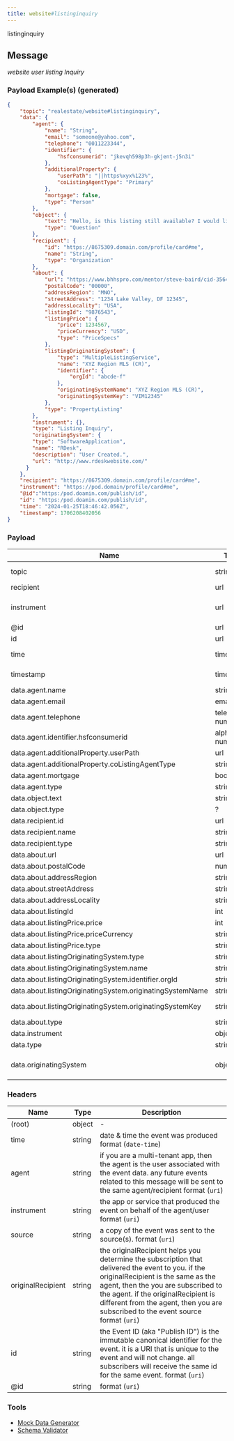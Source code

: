 ```yaml
---
title: website#listinginquiry
---
```

listinginquiry
## Message

_website user listing Inquiry_

### Payload Example(s) (generated)

```json
{   
    "topic": "realestate/website#listinginquiry",
    "data": {
        "agent": {
            "name": "String",
            "email": "someone@yahoo.com",
            "telephone": "0011223344",
            "identifier": {
                "hsfconsumerid": "jkevqh598p3h-gkjent-j5n3i"
            },
            "additionalProperty": {
                "userPath": "||https%xyx%123%",
                "coListingAgentType": "Primary"
            },
            "mortgage": false,
            "type": "Person"
        },
        "object": {
            "text": "Hello, is this listing still available? I would like more information about 7158 Golden. Thank you! ",
            "type": "Question"
        },
        "recipient": {
            "id": "https://8675309.domain.com/profile/card#me",
            "name": "String",
            "type": "Organization"
        },
        "about": {
            "url": "https://www.bhhspro.com/mentor/steve-baird/cid-356481/oh/889-hartford-drive-44035/pid-338005633",
            "postalCode": "00000",
            "addressRegion": "MNO",
            "streetAddress": "1234 Lake Valley, DF 12345",
            "addressLocality": "USA",
            "listingId": "9876543",
            "listingPrice": {
                "price": 1234567,
                "priceCurrency": "USD",
                "type": "PriceSpecs"
            },
            "listingOriginatingSystem": {
                "type": "MultipleListingService",
                "name": "XYZ Region MLS (CR)",
                "identifier": {
                    "orgId": "abcde-f"
                },
                "originatingSystemName": "XYZ Region MLS (CR)",
                "originatingSystemKey": "VIM12345"
            },
            "type": "PropertyListing"
        },
        "instrument": {},
        "type": "Listing Inquiry",
        "originatingSystem": {
        "type": "SoftwareApplication",
        "name": "RDesk",
        "description": "User Created.",
        "url": "http://www.rdeskwebsite.com/"
      }
    },
    "recipient": "https://8675309.domain.com/profile/card#me",
    "instrument": "https://pod.domain/profile/card#me",
    "@id":"https:/pod.doamin.com/publish/id",
    "id": "https:/pod.doamin.com/publish/id",
    "time": "2024-01-25T18:46:42.056Z",
    "timestamp": 1706208402056
}
```

### Payload

| Name                                             | Type                           |Description  |                                                                                                               
| ------------------------------------------------ | ------------------------------------- | --------------------------------------------------------------------------------------------------------------------------------------------------------------------------------------------------------------------------------------------------------------------------------------------------------------------------------------------------------------------------------------------------------------------------------------------------------------------------------------------------------------------------------------------------------------------------------------------------------------------------------------------------------------------------------------------------------------------------------------------------------------------------------------------------------------------------------------------------------------------- |
| topic                          | string                            | string const (`"realestate/website#listinginquiry"`)  |
| recipient                      | url                               | the agent being asked |
| instrument                     | url                               | the app or service that produced the event on behalf of the agent/user format (uri) |
| @id                            | url                               | format (uri) |
| id                             | url                               | format (uri) |
| time                           | timestamp                         | date & time the event was produced format |
| timestamp                      | timestamp                         | date & time the event was produced format |
| data.agent.name                | string                           | agent name |
| data.agent.email               | email                             | agent email |
| data.agent.telephone           | telephone number                  | agent telephone number |
| data.agent.identifier.hsfconsumerid | alpha numeric                | hsf consumer Id |
| data.agent.additionalProperty.userPath | url                        | uri |
| data.agent.additionalProperty.coListingAgentType | string          | colisting agent type |
| data.agent.mortgage            | bool                              | true/false |
| data.agent.type                | string                            | agent type |
| data.object.text               | string                            | question text |
| data.object.type               | ?                                 | question |
| data.recipient.id              | url                               | recipient uri |
| data.recipient.name            | string                            | recipient name |
| data.recipient.type            | string                            | recipient type  |
| data.about.url                 | url                               | about uri  |
| data.about.postalCode          | number                            | postal code |    
| data.about.addressRegion       | string                            | region address |
| data.about.streetAddress       | string                            | street address |
| data.about.addressLocality     | string                            | address |
| data.about.listingId           | int                               | listingId |
| data.about.listingPrice.price  | int                               | price of listing price |
| data.about.listingPrice.priceCurrency | string                     | Currency of price |
| data.about.listingPrice.type   | string                            | listing price type |
| data.about.listingOriginatingSystem.type | string                  | type of listingOriginatingSystem |
| data.about.listingOriginatingSystem.name | string                  | name of listingOriginatingSystem |
| data.about.listingOriginatingSystem.identifier.orgId | string      | orgId |
| data.about.listingOriginatingSystem.originatingSystemName | string | originating system name |
| data.about.listingOriginatingSystem.originatingSystemKey  | string | the listing identifier from the original MLS, aka MLSID. |
| data.about.type                | string                            | PropertyListing |
| data.instrument                | object                            | instrument object |
| data.type                      | string                            | const (`"listingInquiryAction"`) |
| data.originatingSystem | object | the original system where this item was created.  Can be of type Thing or any sub-type. |

### Headers

| Name              | Type   | Description                                                                                                                                                                                                                                                                                               |
| ----------------- | ------ | --------------------------------------------------------------------------------------------------------------------------------------------------------------------------------------------------------------------------------------------------------------------------------------------------------- |
| (root)            | object | -                                                                                                                                                                                                                                                                                                         |
| time              | string | date & time the event was produced format (`date-time`)                                                                                                                                                                                                                                                   |
| agent             | string | if you are a multi-tenant app, then the agent is the user associated with the event data. any future events related to this message will be sent to the same agent/recipient format (`uri`)                                                                                                               |
| instrument        | string | the app or service that produced the event on behalf of the agent/user format (`uri`)                                                                                                                                                                                                                     |
| source            | string | a copy of the event was sent to the source(s). format (`uri`)                                                                                                                                                                                                                                             |
| originalRecipient | string | the originalRecipient helps you determine the subscription that delivered the event to you. if the originalRecipient is the same as the agent, then the you are subscribed to the agent. if the originalRecipient is different from the agent, then you are subscribed to the event source format (`uri`) |
| id                | string | the Event ID (aka "Publish ID") is the immutable canonical identifier for the event. it is a URI that is unique to the event and will not change. all subscribers will receive the same id for the same event. format (`uri`)                                                                             |
| @id               | string | format (`uri`)                                                                                                                                                                                                                                                                                            |

### Tools

- [Mock Data Generator](/tools/mock-data-generator)
- [Schema Validator](/tools/validate)
